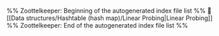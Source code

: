 %% Zoottelkeeper: Beginning of the autogenerated index file list  %%
📄 [[Data structures/Hashtable (hash map)/Linear Probing|Linear Probing]]
%% Zoottelkeeper: End of the autogenerated index file list  %%
